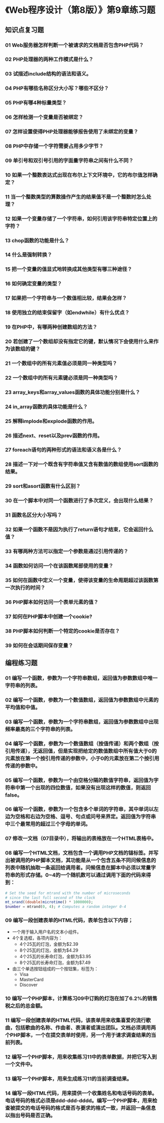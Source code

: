 # 《Web程序设计（第8版）》第9章练习题

## 知识点复习题

### 01 Web服务器怎样判断一个被请求的文档是否包含PHP代码？

### 02 PHP处理器的两种工作模式是什么？

### 03 试描述include结构的语法和语义。

### 04 PHP有哪些名称区分大小写？哪些不区分？

### 05 PHP有哪4种标量类型？

### 06 怎样检测一个变量是否被绑定？

### 07 怎样设置使得PHP处理器能够报告使用了未绑定的变量？

### 08 PHP中存储一个字符需要占用多少字节？

### 09 单引号和双引号引用的字面量字符串之间有什么不同？

### 10 如果一个整数表达式出现在布尔上下文环境中，它的布尔值怎样确定？

### 11 当一个整数类型的算数操作产生的结果值不是一个整数时怎么处理？

### 12 如果一个变量存储了一个字符串，如何引用该字符串特定位置上的字符？

### 13 chop函数的功能是什么？

### 14 什么是强制转换？

### 15 把一个变量的值显式地转换成其他类型有哪三种途径？

### 16 如何确定变量的类型？

### 17 如果把一个字符串与一个数值相比较，结果会怎样？

### 18 使用独立的结束保留字（如endwhile）有什么优点？

### 19 在PHP中，有哪两种创建数组的方法？

### 20 若创建了一个数组却没有指定它的键，默认情况下会使用什么来作为该数组的键？

### 21 一个数组中的所有元素值必须是同一种类型吗？

### 22 一个数组中的所有元素键必须是同一种类型吗？

### 23 array_keys和array_values函数的具体功能分别是什么？

### 24 in_array函数的具体功能是什么？

### 25 解释implode和explode函数的作用。

### 26 描述next、reset以及prev函数的作用。

### 27 foreach语句的两种形式的语法和语义各是什么？

### 28 描述一下对一个既含有字符串值又含有数值的数组使用sort函数的结果。

### 29 sort和asort函数有什么区别？

### 30 在一个脚本中对同一个函数进行了多次定义，会出现什么结果？

### 31 函数名区分大小写吗？

### 32 如果一个函数不是因为执行了return语句才结束，它会返回什么值？

### 33 有哪两种方法可以指定一个参数是通过引用传递的？

### 34 函数如何访问一个在该函数尾部使用的变量？

### 35 如何在函数中定义一个变量，使得该变量的生命周期超过该函数第一次执行的时间？

### 36 PHP脚本如何访问一个表单元素的值？

### 37 如何在PHP脚本中创建一个cookie?

### 38 PHP脚本如何判断一个特定的cookie是否存在？

### 39 如何在会话期间保存变量？

## 编程练习题

### 01 编写一个函数，参数为一个字符串数组，返回值为参数数组中唯一字符串的列表。

### 02 编写一个函数，参数为一个数值数组，返回值为参数数组中元素的平均值和中值。

### 03 编写一个函数，参数为一个字符串数组，返回值为参数数组中出现频率最高的三个字符串的列表。

### 04 编写一个函数，参数为一个数值数组（按值传递）和两个数组（按引用传递），无返回值，但是实现把给定的数值数组中所有值大于0的元素放在第一个按引用传递的参数中，小于0的元素放在第二个按引用传递的参数中。

### 05 编写一个函数，参数为一个由空格分隔的数值字符串，返回值为字符串中第一个出现的四位数值，如果没有出现这样的数值，则返回false。

### 06 编写一个函数，参数为一个包含多个单词的字符串，其中单词以左边为空格和右边为空格、逗号、句点或问号来界定。返回值为字符串中三个最常用的超过三个字母的单词。

### 07 修改一文档（07目录中），将输出的表格放在一个HTML表格中。

### 08 编写一个HTML文档，文档包含一个调用PHP文档的锚标签。并写出被调用的PHP脚本文档，其功能是从一个包含五条不同问候信息的列表中随机抽取一条返回给调用者。问候信息在脚本中必须以常量字符串的形式存储。0~4的一个随机数可以通过调用下面的代码来得到：

```php
# Set the seed for mtrand with the number of microseconds
# since the last full second of the clock
mt_srand((double)microtime() * 1000000);
$number = mtrand(0, 4); # Computes a random integer 0-4
```

### 09 编写一段创建表单的HTML代码，表单包含以下内容；

+ 一个用于输入用户名的文本小组件。
+ 4个复选框，各项内容为：
  + 4个25瓦的灯泡，金额为$2.39
  + 8个25瓦的灯泡，金额为$4.29
  + 4个25瓦的长寿命灯泡，金额为$3.95
  + 8个25瓦的长寿命灯泡，金额为$7.49
+ 由三个单选按钮组成的一个按钮集，标签为：
  + Visa
  + MasterCard
  + Discover

### 10 编写一个PHP脚本，计算练习09中订购的灯泡在加了6.2%的销售税之后的总金额。

### 11 编写一段创建表单的HTML代码，该表单用来收集喜爱的流行歌曲，包括歌曲的名称、作曲者、表演者或演出团队。文档必须调用两个PHP脚本，一个在提交表单时使用，另一个用于请求调查结果的当前列表。

### 12 编写一个PHP脚本，用来收集练习11中的表单数据，并把它写入到一个文件中。

### 13 编写一个PHP脚本，用来生成练习11的当前调查结果。

### 14 编写一段HTML代码，用来提供一个收集姓名和电话号码的表单。电话号码的格式必须是ddd-ddd-dddd。编写一个PHP脚本，用来检查被提交的电话号码的格式是否与要求的格式一致，并返回一条信息以指出号码是否正确。